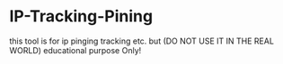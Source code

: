 # IP-Tracking-Pining
this tool is for ip pinging tracking etc. but (DO NOT USE IT IN THE REAL WORLD) educational purpose Only!
